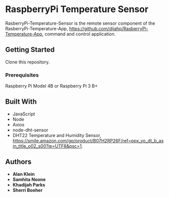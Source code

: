 # RaspberryPi Temperature Sensor

RasberryPi-Temperature-Sensor is the remote sensor component of the RasberryPi-Temperature-App, https://github.com/dijahp/RasberryPi-Temperature-App, command and control application.

## Getting Started

Clone this repository.

### Prerequisites

Raspberry Pi Model 4B or Raspberry Pi 3 B+

## Built With

- JavaScript
- Node
- Axios
- node-dht-sensor
- DHT22 Temperature and Humidity Sensor, https://smile.amazon.com/gp/product/B07H2RP26F/ref=ppx_yo_dt_b_asin_title_o02_s00?ie=UTF8&psc=1.

## Authors

- **Alan Klein**
- **Samhita Noone**
- **Khadijah Parks**
- **Sherri Booher**
